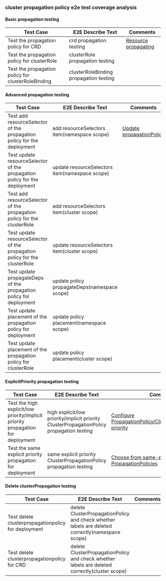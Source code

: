 ### cluster propagation policy e2e test coverage analysis

#### Basic propagation testing
| Test Case                                          | E2E Describe Text                      | Comments                                                                                       |
|----------------------------------------------------|----------------------------------------|------------------------------------------------------------------------------------------------|
| Test the propagation policy for CRD                | crd propagation testing                | [Resource propagating](https://karmada.io/docs/next/userguide/scheduling/resource-propagating) |
| Test the propagation policy for clusterRole        | clusterRole propagation testing        |                                                                                                |
| Test the propagation policy for clusterRoleBinding | clusterRoleBinding propagation testing |                                                                                                |

#### Advanced propagation testing
| Test Case                                                                  | E2E Describe Text                              | Comments                                                                                                                    |
|----------------------------------------------------------------------------|------------------------------------------------|-----------------------------------------------------------------------------------------------------------------------------|
| Test add resourceSelector of the propagation policy for the deployment     | add resourceSelectors item(namespace scope)    | [Update propagationPolicy](https://karmada.io/docs/next/userguide/scheduling/resource-propagating#update-propagationpolicy) |
| Test update resourceSelector of the propagation policy for the deployment  | update resourceSelectors item(namespace scope) |                                                                                                                             |
| Test add resourceSelector of the propagation policy for the clusterRole    | add resourceSelectors item(cluster scope)      |                                                                                                                             |
| Test update resourceSelector of the propagation policy for the clusterRole | update resourceSelectors item(cluster scope)   |                                                                                                                             |
| Test update propagateDeps of the propagation policy for deployment         | update policy propagateDeps(namespace scope)   |                                                                                                                             |
| Test update placement of the propagation policy for deployment             | update policy placement(namespace scope)       |                                                                                                                             |
| Test update placement of the propagation policy for clusterRole            | update policy placement(cluster scope)         |                                                                                                                             |

#### ExplicitPriority propagation testing
| Test Case                                                                        | E2E Describe Text                                                                         | Comments                                                                                                                                                                                             |
|----------------------------------------------------------------------------------|-------------------------------------------------------------------------------------------|------------------------------------------------------------------------------------------------------------------------------------------------------------------------------------------------------|
| Test the high explicit/low priority/implicit priority propagation for deployment | high explicit/low priority/implicit priority ClusterPropagationPolicy propagation testing | [Configure PropagationPolicy/ClusterPropagationPolicy priority](https://karmada.io/docs/next/userguide/scheduling/resource-propagating#configure-propagationpolicyclusterpropagationpolicy-priority) |
| Test the same explicit priority propagation for deployment                       | same explicit priority ClusterPropagationPolicy propagation testing                       | [Choose from same-priority PropagationPolicies](https://karmada.io/docs/next/userguide/scheduling/resource-propagating#choose-from-same-priority-propagationpolicies)                                |

#### Delete clusterPropagation testing
| Test Case                                           | E2E Describe Text                                                                               | Comments   |
|-----------------------------------------------------|-------------------------------------------------------------------------------------------------|------------|
| Test delete clusterpropagationpolicy for deployment | delete ClusterPropagationPolicy and check whether labels are deleted correctly(namespace scope) |            |
| Test delete clusterpropagationpolicy for CRD        | delete ClusterPropagationPolicy and check whether labels are deleted correctly(cluster scope)   |            |
